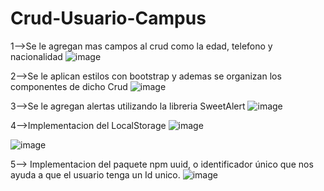 # Crud-Usuario-Campus
1-->Se le agregan mas campos al  crud como la edad, telefono  y nacionalidad
![image](https://user-images.githubusercontent.com/96325513/166158109-d9009e99-5886-4721-8dec-2fb38715076d.png)

2-->Se le aplican estilos con bootstrap y ademas se organizan los componentes de dicho Crud
![image](https://user-images.githubusercontent.com/96325513/166158180-26a89200-5db8-4c6e-b03c-23f5a2d21e97.png)

3-->Se le agregan alertas utilizando la libreria SweetAlert
![image](https://user-images.githubusercontent.com/96325513/166158245-ed49d9e3-6f75-46e9-b6d3-73af28b79b2b.png)

4-->Implementacion  del LocalStorage
![image](https://user-images.githubusercontent.com/96325513/166167378-16fe4969-9c12-49e3-9781-6ef128e716d0.png)

![image](https://user-images.githubusercontent.com/96325513/166167438-b488a40f-381c-48f2-b0be-363985791fa4.png)

5--> Implementacion del paquete npm uuid, o identificador único que nos ayuda a que el  usuario tenga un Id unico.
![image](https://user-images.githubusercontent.com/96325513/166167840-8dbbdfad-516d-4ee8-8322-a9ff23b0ba8e.png)




